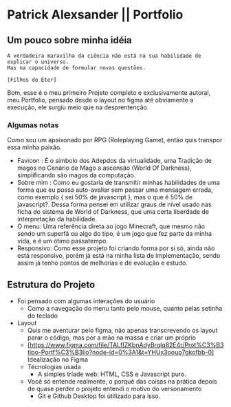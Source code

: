 
# Patrick Alexsander || Portfolio

## Um pouco sobre minha idéia

~~~ 
A verdadeira maravilha da ciência não está na sua habilidade de explicar o universo.
Mas na capacidade de formular novas questões.

[Filhos do Éter]
~~~

Bom, esse é o meu primeiro Projeto completo e exclusivamente autoral, meu Portfolio, 
pensado desde o layout no figma até obviamente a execução, ele surgiu meio que na desprentenção.

### Algumas notas 

Como sou um apaixonado por RPG (Roleplaying
 Game), então quis transpor essa minha paixão.

- Favicon : É o símbolo dos Adepdos da virtualidade, uma Tradição de magos no Cenário de Mago a ascensão (World Of Darkness), simplificando são magos da computação.
- Sobre mim : Como eu gostaria de transmitir minhas habilidades de uma forma que eu possa auto-avaliar sem passar uma mensagem errada, como exemplo { sei 50% de javascript }, mas o que é 50% de javascript?. Dessa forma pensei em utilizar graus de nível usado nas ficha do sistema de World of Darkness, que uma certa liberdade de interpretação da habilidade.
- O menu: Uma referência direta ao jogo Minecraft, que mesmo não sendo um superfã ou algo do tipo, é um jogo que fez parte da minha vida, e é um ótimo passatempo.
- Responsivo: Como esse projeto foi criando forma por si só, ainda não está responsivo, porém já está na minha lista de implementação, sendo assim já tenho pontos de melhorias e de evolução e estudo.

## Estrutura do Projeto 

- Foi pensado com algumas interações  do usuário
    - Como a navegação do menu tanto pelo mouse, quanto pelas setinha do teclado 
- Layout
    - Quis me aventurar pelo figma, não apenas transcrevendo os layout parar o código, mas por a mão na massa e criar um próprio
    - [https://www.figma.com/file/TALfIZKbnAdyBrqlq82E4r/Prot%C3%B3tipo-Portf%C3%B3lio?node-id=0%3A1&t=YHUx3ooup7gkofbb-0] Idealização no Figma
    - Técnologias usada
        - A simples tríade web: HTML, CSS e Javascript puro.
    - Você só entende realmente, o  porquê das coisas na prática depois de quase perder o projeto entendi o motivo do versonamento
        - Git e Github Desktop  foi útilizado para isso.

